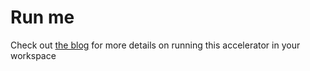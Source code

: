 # Run me

Check out [the blog](https://community.databricks.com/t5/blogs/blogworkflowpage/blog-id/technical-blog/article-id/562) for more details on running this accelerator in your workspace
